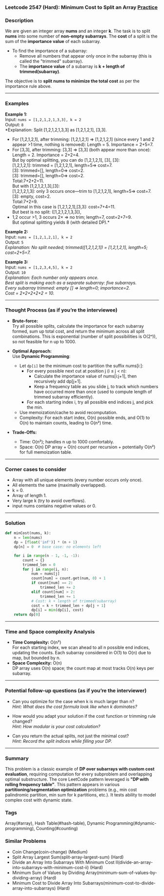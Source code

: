 ### Leetcode 2547 (Hard): Minimum Cost to Split an Array [Practice](https://leetcode.com/problems/minimum-cost-to-split-an-array)

### Description  
We are given an integer array **nums** and an integer **k**. The task is to split **nums** into some number of **non-empty subarrays**. The **cost** of a split is the sum of the **importance value** of each subarray.

- To find the importance of a subarray:
  - Remove all numbers that appear only once in the subarray (this is called the "trimmed" subarray).
  - The **importance value** of a subarray is **k + length of trimmed(subarray)**.

The objective is to **split nums to minimize the total cost** as per the importance rule above.

---

### Examples  

**Example 1:**  
Input: `nums = [1,2,1,2,1,3,3], k = 2`  
Output: `8`  
*Explanation: Split [1,2,1,2,1,3,3] as [1,2,1,2,1], [3,3].  
- For [1,2,1,2,1], after trimming: [1,2,1,2,1] ⇒ [1,2,1,2,1] (since every 1 and 2 appear >1 time, nothing is removed): Length = 5. Importance = 2+5=7.  
- For [3,3], after trimming: [3,3] ⇒ [3,3] (both appear more than once): Length = 2. Importance = 2+2=4.  
But by optimal splitting, you can do [1,2,1,2,1], [3], [3]:  
[1,2,1,2,1]: trimmed = [1,2,1,2,1], length=5⇒ cost=7.  
[3]: trimmed=[], length=0⇒ cost=2.  
[3]: trimmed=[], length=0⇒ cost=2.  
Total:7+2+2=11.  
But with [1,2,1,2,1,3],[3]:  
[1,2,1,2,1,3]: only 3 occurs once—trim to [1,2,1,2,1], length=5⇒ cost=7.  
[3]: empty, cost=2.  
Total:7+2=9.  
Optimal in this case is [1,2,1,2,1],[3,3]: cost=7+4=11.  
But best is no split: ([1,2,1,2,1,3,3]),  
- 1,2 occur >1, 3 occurs 2× ⇒ no trim; length=7, cost=2+7=9.  
But optimal splitting yields 8 (with detailed DP).*

**Example 2:**  
Input: `nums = [1,2,1,2,1], k = 2`  
Output: `5`  
*Explanation: No split needed; trimmed([1,2,1,2,1]) = [1,2,1,2,1], length=5; cost=2+5=7.*

**Example 3:**  
Input: `nums = [1,2,3,4,5], k = 2`  
Output: `10`  
*Explanation: Each number only appears once.  
Best split is making each as a separate subarray: five subarrays.  
Every subarray trimmed: empty [] ⇒ length=0; importance=2.  
Cost = 2+2+2+2+2 = 10.*

---

### Thought Process (as if you’re the interviewee)  
- **Brute-force:**  
  Try all possible splits, calculate the importance for each subarray formed, sum up total cost, and return the minimum across all split combinations. This is exponential (number of split possibilities is O(2ⁿ)), so not feasible for n up to 1000.

- **Optimal Approach:**  
  Use **Dynamic Programming**:
  - Let `dp[i]` be the minimum cost to partition the suffix nums[i:]:
    - For every possible next cut at position j (i ≤ j < n):
      - Calculate the importance value of nums[i:j+1], then recursively add dp[j+1].
      - Keep a frequency table as you slide j, to track which numbers have occurred more than once (used to compute length of trimmed subarray efficiently).
    - For each starting index i, try all possible end indices j, and pick the min.
  - Use memoization/cache to avoid recomputation.
  - Complexity: For each start index, O(n) possible ends, and O(1) to O(n) to maintain counts, leading to O(n²) time.

- **Trade-Offs:**  
  - Time: O(n²); handles n up to 1000 comfortably.
  - Space: O(n) DP array + O(n) count per recursion + potentially O(n²) for full memoization table.

---

### Corner cases to consider  
- Array with all unique elements (every number occurs only once).
- All elements the same (maximally overlapped).
- k = 0.
- Array of length 1.
- Very large k (try to avoid overflows).
- input nums contains negative values or 0.

---

### Solution

```python
def minCost(nums, k):
    n = len(nums)
    dp = [float('inf')] * (n + 1)
    dp[n] = 0  # base case: no elements left

    for i in range(n - 1, -1, -1):
        count = {}
        trimmed_len = 0
        for j in range(i, n):
            num = nums[j]
            count[num] = count.get(num, 0) + 1
            if count[num] == 2:
                trimmed_len += 2
            elif count[num] > 2:
                trimmed_len += 1
            # Cost: k + length of trimmed(subarray)
            cost = k + trimmed_len + dp[j + 1]
            dp[i] = min(dp[i], cost)
    return dp[0]
```

---

### Time and Space complexity Analysis  

- **Time Complexity:** O(n²)  
  For each starting index, we scan ahead to all n possible end indices, updating the counts. Each subarray considered in O(1) to O(n) due to map, but bounded by n.
- **Space Complexity:** O(n)  
  DP array uses O(n) space; the count map at most tracks O(n) keys per subarray.

---

### Potential follow-up questions (as if you’re the interviewer)  

- Can you optimize for the case when k is much larger than n?  
  *Hint: What does the cost formula look like when k dominates?*

- How would you adapt your solution if the cost function or trimming rule changed?  
  *Hint: How modular is your cost calculation?*

- Can you return the actual splits, not just the minimal cost?  
  *Hint: Record the split indices while filling your DP.*

---

### Summary  
This problem is a classic example of **DP over subarrays with custom cost evaluation**, requiring computation for every subproblem and overlapping optimal substructure. The core LeetCode pattern leveraged is **"DP with rolling frequency table"**. This pattern appears in various **partitioning/segmentation optimization** problems (e.g., min cost palindromic partition, min sum for k partitions, etc.). It tests ability to model complex cost with dynamic state.

### Tags
Array(#array), Hash Table(#hash-table), Dynamic Programming(#dynamic-programming), Counting(#counting)

### Similar Problems
- Coin Change(coin-change) (Medium)
- Split Array Largest Sum(split-array-largest-sum) (Hard)
- Divide an Array Into Subarrays With Minimum Cost II(divide-an-array-into-subarrays-with-minimum-cost-ii) (Hard)
- Minimum Sum of Values by Dividing Array(minimum-sum-of-values-by-dividing-array) (Hard)
- Minimum Cost to Divide Array Into Subarrays(minimum-cost-to-divide-array-into-subarrays) (Hard)